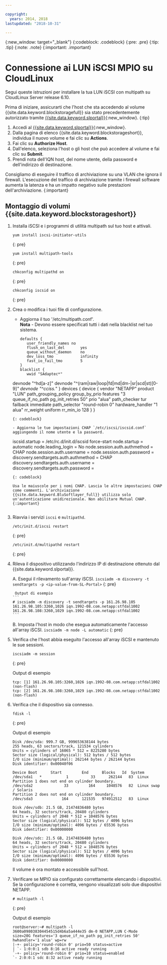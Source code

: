 ```yaml
---

copyright:
  years: 2014, 2018
lastupdated: "2018-10-31"

---
```

{:new_window: target="_blank"}
{:codeblock: .codeblock}
{:pre: .pre}
{:tip: .tip}
{:note: .note}
{:important: .important}

# Connessione ai LUN iSCSI MPIO su CloudLinux

Segui queste istruzioni per installare la tua LUN iSCSI con multipath su CloudLinux Server release 6.10.

Prima di iniziare, assicurarti che l'host che sta accedendo al volume {{site.data.keyword.blockstoragefull}} sia stato precedentemente autorizzato tramite [{{site.data.keyword.slportal}}](https://control.softlayer.com/){:new_window}.
{:tip}

1. Accedi al [{{site.data.keyword.slportal}}](https://control.softlayer.com/){:new_window}.
2. Dalla pagina di elenco {{site.data.keyword.blockstorageshort}}, individua il nuovo volume e fai clic su **Actions**.
3. Fai clic su **Authorize Host**.
4. Dall'elenco, seleziona l'host o gli host che può accedere al volume e fai clic su **Submit**.
5. Prendi nota dell'IQN host, del nome utente, della password e dell'indirizzo di destinazione.

Consigliamo di eseguire il traffico di archiviazione su una VLAN che ignora il firewall. L'esecuzione del traffico di archiviazione tramite i firewall software aumenta la latenza e ha un impatto negativo sulle prestazioni dell'archiviazione.
{:important}

## Montaggio di volumi {{site.data.keyword.blockstorageshort}}

1. Installa iSCSI e i programmi di utilità multipath sul tuo host e attivali.
   ```
   yum install iscsi-initiator-utils
   ```
   {: pre}

   ```
   yum install multipath-tools

   ```
   {: pre}

   ```
   chkconfig multipathd on
   ```
   {: pre}

   ```
   chkconfig iscsid on
   ```
   {: pre}

2. Crea o modifica i tuoi file di configurazione.
   - Aggiorna il tuo '/etc/multipath.conf'. <br/>**Nota** - Devono essere specificati tutti i dati nella blacklist nel tuo sistema.
     ```
     defaults {
        user_friendly_names no
        flush_on_last_del       yes
        queue_without_daemon    no
        dev_loss_tmo            infinity
        fast_io_fail_tmo        5
     }
     blacklist {
        wwid "SAdaptec*"
   devnode "^hd[a-z]"
   devnode "^(ram|raw|loop|fd|md|dm-|sr|scd|st)[0-9]*"
        devnode "^cciss.*"
   }
   devices {
     device {
        vendor "NETAPP"
   product "LUN"
   path_grouping_policy group_by_prio
   features "3 queue_if_no_path pg_init_retries 50"
   prio "alua"
   path_checker tur
   failback immediate
   path_selector "round-robin 0"
   hardware_handler "1 alua"
   rr_weight uniform
   rr_min_io 128
   }
     }
     ```
     {: codeblock}

   - Aggiorna le tue impostazioni CHAP `/etc/iscsi/iscsid.conf` aggiungendo il nome utente e la password.

     ```
     iscsid.startup = /etc/rc.d/init.d/iscsid force-start
     node.startup = automatic
     node.leading_login = No
     node.session.auth.authmethod = CHAP
     node.session.auth.username = <USER NAME VALUE FROM PORTAL>
     node.session.auth.password = <PASSWORD VALUE FROM PORTAL>
     discovery.sendtargets.auth.authmethod = CHAP
     discovery.sendtargets.auth.username = <USER NAME VALUE FROM PORTAL>
     discovery.sendtargets.auth.password = <PASSWORD VALUE FROM PORTAL>
     ```
     {: codeblock}

     Usa le maiuscole per i nomi CHAP. Lascia le altre impostazioni CHAP come commenti. L'archiviazione {{site.data.keyword.BluSoftlayer_full}} utilizza solo un'autenticazione unidirezionale. Non abilitare Mutual CHAP.
     {:important}


3. Riavvia i servizi `iscsi` e `multipathd`.
   ```
   /etc/init.d/iscsi restart   
   ```
   {: pre}

   ```
   /etc/init.d/multipathd restart   
   ```
   {: pre}

4. Rileva il dispositivo utilizzando l'indirizzo IP di destinazione ottenuto dal {{site.data.keyword.slportal}}.

     A. Esegui il rilevamento sull'array iSCSI.
       ```
       iscsiadm -m discovery -t sendtargets -p <ip-value-from-SL-Portal>
       ```
       {: pre}

        Output di esempio
       ```
       # iscsiadm -m discovery -t sendtargets -p 161.26.98.105
       161.26.98.105:3260,1026 iqn.1992-08.com.netapp:stfdal1002
       161.26.98.108:3260,1029 iqn.1992-08.com.netapp:stfdal1002
       ```

     B. Imposta l'host in modo che esegua automaticamente l'accesso all'array iSCSI.
       ```
       iscsiadm -m node -L automatic
       ```
       {: pre}

5. Verifica che l'host abbia eseguito l'accesso all'array iSCSI e mantenuto le sue sessioni.
   ```
   iscsiadm -m session
   ```
   {: pre}

   Output di esempio
   ```
   tcp: [1] 161.26.98.105:3260,1026 iqn.1992-08.com.netapp:stfdal1002 (non-flash)
   tcp: [2] 161.26.98.108:3260,1029 iqn.1992-08.com.netapp:stfdal1002 (non-flash)
   ```


6. Verifica che il dispositivo sia connesso.
   ```
   fdisk -l
   ```
   {: pre}

   Output di esempio
   ```
   Disk /dev/sda: 999.7 GB, 999653638144 bytes
   255 heads, 63 sectors/track, 121534 cylinders
   Units = cylinders of 16065 * 512 = 8225280 bytes
   Sector size (logical/physical): 512 bytes / 512 bytes
   I/O size (minimum/optimal): 262144 bytes / 262144 bytes
   Disk identifier: 0x00040f06

   Device Boot      Start         End      Blocks   Id  System
   /dev/sda1   *           1          33      262144   83  Linux
   Partition 1 does not end on cylinder boundary.
   /dev/sda2              33         164     1048576   82  Linux swap / Solaris
   Partition 2 does not end on cylinder boundary.
   /dev/sda3             164      121535   974912512   83  Linux

   Disk /dev/sdb: 21.5 GB, 21474836480 bytes
   64 heads, 32 sectors/track, 20480 cylinders
   Units = cylinders of 2048 * 512 = 1048576 bytes
   Sector size (logical/physical): 512 bytes / 4096 bytes
   I/O size (minimum/optimal): 4096 bytes / 65536 bytes
   Disk identifier: 0x00000000

   Disk /dev/sdc: 21.5 GB, 21474836480 bytes
   64 heads, 32 sectors/track, 20480 cylinders
   Units = cylinders of 2048 * 512 = 1048576 bytes
   Sector size (logical/physical): 512 bytes / 4096 bytes
   I/O size (minimum/optimal): 4096 bytes / 65536 bytes
   Disk identifier: 0x00000000
   ```

   Il volume è ora montato e accessibile sull'host.

7. Verificare se MPIO sia configurato correttamente elencando i dispositivi. Se la configurazione è corretta, vengono visualizzati solo due dispositivi NETAPP.

   ```
   # multipath -l
   ```
   {: pre}

   Output di esempio
   ```
   root@server:~# multipath -l
   3600a098038304454515d4b6a5a444e35 dm-0 NETAPP,LUN C-Mode
   size=20G features='3 queue_if_no_path pg_init_retries 50' hwhandler='1 alua' wp=rw
   |-+- policy='round-robin 0' prio=50 status=active
   | `- 1:0:0:1 sdb 8:16 active ready running
   `-+- policy='round-robin 0' prio=10 status=enabled
   `- 2:0:0:1 sdc 8:32 active ready running
   ```
